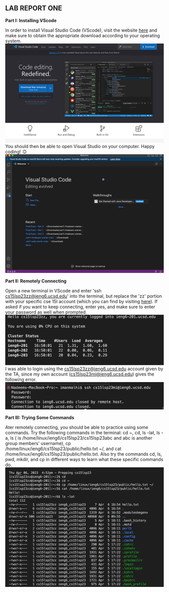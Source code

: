 ## **LAB REPORT ONE**
**Part I: Installing VScode**

In order to install Visual Studio Code (VScode), visit the website [here](https://code.visualstudio.com/) and make sure to obtain the appropriate download according to your operating system.
![Image](vscode1.png)
You should then be able to open Visual Studio on your computer. Happy coding! :D
![Image](vscode2.png)

**Part II: Remotely Connecting**

Open a new terminal in VScode and enter 'ssh cs15lsp23zz@ieng6.ucsd.edu' into the terminal, but replace the 'zz' portion with your specific cse 15l account (which you can find by visiting [here](https://sdacs.ucsd.edu/~icc/index.php)). If asked if you want to keep connecting, enter yes, and make sure to enter your password as well when prompted. 
![Image](1.png)
I was able to login using the cs15lsp23zz@ieng6.ucsd.edu account given by the TA, since my own account (cs15lsp23mi@ieng6.ucsd.edu) gives the following error.
![Image](2.png)

**Part III: Trying Some Commands**

Ater remotely connecting, you should be able to practice using some commands. Try the following commands in the terminal: cd ~, cd, ls -lat, ls -a, ls <directory> (<directory> is /home/linux/ieng6/cs15lsp23/cs15lsp23abc and abc is another group members' username), cp /home/linux/ieng6/cs15lsp23/public/hello.txt ~/, and cat /home/linux/ieng6/cs15lsp23/public/hello.txt. Also try the commands cd, ls, pwd, mkdir, and cp in different ways to learn what these specific commands do.
![Image](3.png)
